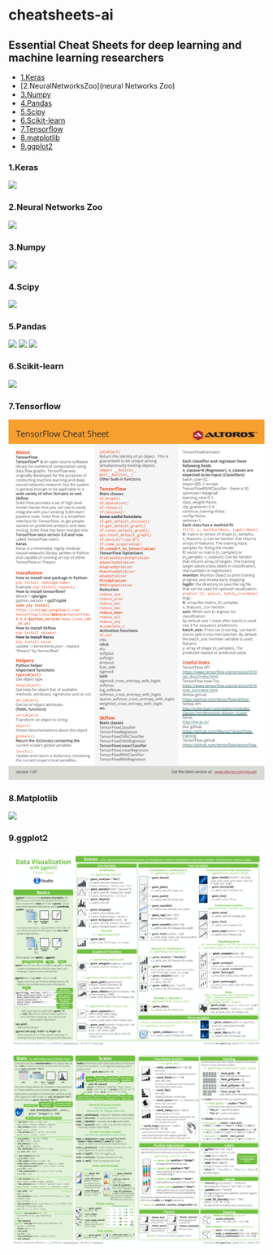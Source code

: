 # cheatsheets-ai
## Essential Cheat Sheets for deep learning and machine learning researchers
- [1.Keras](#keras)
- [2.NeuralNetworksZoo](neural Networks Zoo)
- [3.Numpy](#numpy)
- [4.Pandas](#pandas)
- [5.Scipy](#scipy)
- [6.Scikit-learn](#scikit-learn)
- [7.Tensorflow](#tensorflow)
- [8.matplotlib](#matplotlib)
- [9.ggplot2](#ggplot2)

### 1.Keras
  ![](https://github.com/LittleHeap/cheatsheets-ai/blob/master/Keras.jpg)
### 2.Neural Networks Zoo
  ![](https://github.com/LittleHeap/cheatsheets-ai/blob/master/Neural%20Networks%20Zoo.png)
### 3.Numpy
  ![](https://github.com/LittleHeap/cheatsheets-ai/blob/master/Numpy.png)
### 4.Scipy
  ![](https://github.com/LittleHeap/cheatsheets-ai/blob/master/Scipy.png)
### 5.Pandas
  ![](https://github.com/LittleHeap/cheatsheets-ai/blob/master/Pandas-1.jpg)
  ![](https://github.com/LittleHeap/cheatsheets-ai/blob/master/Pandas-2.jpg)
  ![](https://github.com/LittleHeap/cheatsheets-ai/blob/master/Pandas-3.png)
### 6.Scikit-learn
  ![](https://github.com/LittleHeap/cheatsheets-ai/blob/master/Scikit%20Learn.png)
### 7.Tensorflow
  ![](https://github.com/LittleHeap/cheatsheets-ai/blob/master/Tensorflow%20Cheat%20Sheet.png)
### 8.Matplotlib
  ![](https://github.com/LittleHeap/cheatsheets-ai/blob/master/Matplotlib.png)
### 9.ggplot2
  ![](https://github.com/LittleHeap/cheatsheets-ai/blob/master/ggplot2_Cheat_Sheet_1.png)
  ![](https://github.com/LittleHeap/cheatsheets-ai/blob/master/ggplot2_Cheat_Sheet_2.png)
